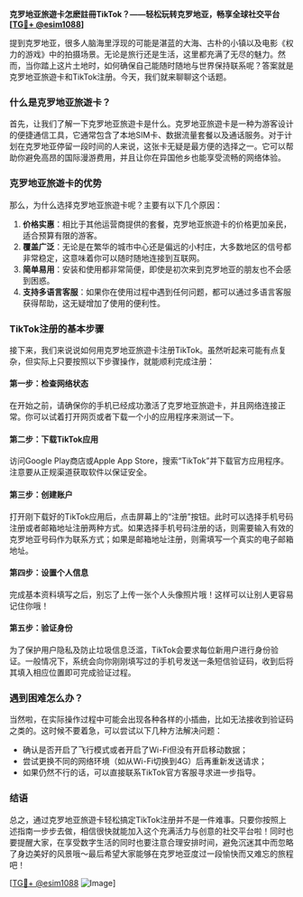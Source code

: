 **克罗地亚旅遊卡怎麽註冊TikTok？——轻松玩转克罗地亚，畅享全球社交平台[[TG💪+ @esim1088](https://t.me/s/esim1088)]**

提到克罗地亚，很多人脑海里浮现的可能是湛蓝的大海、古朴的小镇以及电影《权力的游戏》中的拍摄场景。无论是旅行还是生活，这里都充满了无尽的魅力。然而，当你踏上这片土地时，如何确保自己能随时随地与世界保持联系呢？答案就是克罗地亚旅遊卡和TikTok注册。今天，我们就来聊聊这个话题。

### 什么是克罗地亚旅遊卡？

首先，让我们了解一下克罗地亚旅遊卡是什么。克罗地亚旅遊卡是一种为游客设计的便捷通信工具，它通常包含了本地SIM卡、数据流量套餐以及通话服务。对于计划在克罗地亚停留一段时间的人来说，这张卡无疑是最方便的选择之一。它可以帮助你避免高昂的国际漫游费用，并且让你在异国他乡也能享受流畅的网络体验。

### 克罗地亚旅遊卡的优势

那么，为什么选择克罗地亚旅遊卡呢？主要有以下几个原因：

1. **价格实惠**：相比于其他运营商提供的套餐，克罗地亚旅遊卡的价格更加亲民，适合预算有限的游客。
2. **覆盖广泛**：无论是在繁华的城市中心还是偏远的小村庄，大多数地区的信号都非常稳定，这意味着你可以随时随地连接到互联网。
3. **简单易用**：安装和使用都非常简便，即使是初次来到克罗地亚的朋友也不会感到困惑。
4. **支持多语言客服**：如果你在使用过程中遇到任何问题，都可以通过多语言客服获得帮助，这无疑增加了使用的便利性。

### TikTok注册的基本步骤

接下来，我们来说说如何用克罗地亚旅遊卡注册TikTok。虽然听起来可能有点复杂，但实际上只要按照以下步骤操作，就能顺利完成注册：

#### 第一步：检查网络状态
在开始之前，请确保你的手机已经成功激活了克罗地亚旅遊卡，并且网络连接正常。你可以试着打开网页或者下载一个小的应用程序来测试一下。

#### 第二步：下载TikTok应用
访问Google Play商店或Apple App Store，搜索“TikTok”并下载官方应用程序。注意要从正规渠道获取软件以保证安全。

#### 第三步：创建账户
打开刚下载好的TikTok应用后，点击屏幕上的“注册”按钮。此时可以选择手机号码注册或者邮箱地址注册两种方式。如果选择手机号码注册的话，则需要输入有效的克罗地亚号码作为联系方式；如果是邮箱地址注册，则需填写一个真实的电子邮箱地址。

#### 第四步：设置个人信息
完成基本资料填写之后，别忘了上传一张个人头像照片哦！这样可以让别人更容易记住你哦！

#### 第五步：验证身份
为了保护用户隐私及防止垃圾信息泛滥，TikTok会要求每位新用户进行身份验证。一般情况下，系统会向你刚刚填写过的手机号发送一条短信验证码，收到后将其填入相应位置即可完成验证过程。

### 遇到困难怎么办？
当然啦，在实际操作过程中可能会出现各种各样的小插曲，比如无法接收到验证码之类的。这时候不要着急，可以尝试以下几种方法解决问题：
- 确认是否开启了飞行模式或者开启了Wi-Fi但没有开启移动数据；
- 尝试更换不同的网络环境（如从Wi-Fi切换到4G）后再重新发送请求；
- 如果仍然不行的话，可以直接联系TikTok官方客服寻求进一步指导。

### 结语

总之，通过克罗地亚旅遊卡轻松搞定TikTok注册并不是一件难事。只要你按照上述指南一步步去做，相信很快就能加入这个充满活力与创意的社交平台啦！同时也要提醒大家，在享受数字生活的同时也要注意合理安排时间，避免沉迷其中而忽略了身边美好的风景哦～最后希望大家能够在克罗地亚度过一段愉快而又难忘的旅程吧！

[[TG💪+ @esim1088](https://t.me/s/esim1088) ![Image](https://i.postimg.cc/4NQfJmqS/Snipaste-2025-05-13-00-14-12.png)]